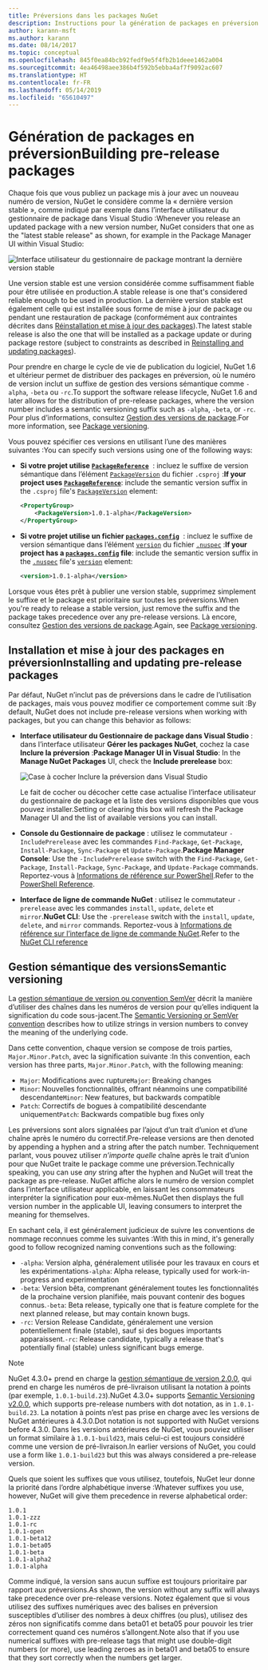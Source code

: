 ```yaml
---
title: Préversions dans les packages NuGet
description: Instructions pour la génération de packages en préversion
author: karann-msft
ms.author: karann
ms.date: 08/14/2017
ms.topic: conceptual
ms.openlocfilehash: 845f0ea84bcb92fedf9e5f4fb2b1deee1462a004
ms.sourcegitcommit: 4ea46498aee386b4f592b5ebba4af7f9092ac607
ms.translationtype: HT
ms.contentlocale: fr-FR
ms.lasthandoff: 05/14/2019
ms.locfileid: "65610497"
---
```

# <a name="building-pre-release-packages"></a><span data-ttu-id="91d78-103">Génération de packages en préversion</span><span class="sxs-lookup"><span data-stu-id="91d78-103">Building pre-release packages</span></span>

<span data-ttu-id="91d78-104">Chaque fois que vous publiez un package mis à jour avec un nouveau numéro de version, NuGet le considère comme la « dernière version stable », comme indiqué par exemple dans l’interface utilisateur du gestionnaire de package dans Visual Studio :</span><span class="sxs-lookup"><span data-stu-id="91d78-104">Whenever you release an updated package with a new version number, NuGet considers that one as the "latest stable release" as shown, for example in the Package Manager UI within Visual Studio:</span></span>

![Interface utilisateur du gestionnaire de package montrant la dernière version stable](media/Prerelease_01-LatestStable.png)

<span data-ttu-id="91d78-106">Une version stable est une version considérée comme suffisamment fiable pour être utilisée en production.</span><span class="sxs-lookup"><span data-stu-id="91d78-106">A stable release is one that's considered reliable enough to be used in production.</span></span> <span data-ttu-id="91d78-107">La dernière version stable est également celle qui est installée sous forme de mise à jour de package ou pendant une restauration de package (conformément aux contraintes décrites dans [Réinstallation et mise à jour des packages](../consume-packages/reinstalling-and-updating-packages.md)).</span><span class="sxs-lookup"><span data-stu-id="91d78-107">The latest stable release is also the one that will be installed as a package update or during package restore (subject to constraints as described in [Reinstalling and updating packages](../consume-packages/reinstalling-and-updating-packages.md)).</span></span>

<span data-ttu-id="91d78-108">Pour prendre en charge le cycle de vie de publication du logiciel, NuGet 1.6 et ultérieur permet de distribuer des packages en préversion, où le numéro de version inclut un suffixe de gestion des versions sémantique comme `-alpha`, `-beta` ou `-rc`.</span><span class="sxs-lookup"><span data-stu-id="91d78-108">To support the software release lifecycle, NuGet 1.6 and later allows for the distribution of pre-release packages, where the version number includes a semantic versioning suffix such as `-alpha`, `-beta`, or `-rc`.</span></span> <span data-ttu-id="91d78-109">Pour plus d’informations, consultez [Gestion des versions de package](../reference/package-versioning.md#pre-release-versions).</span><span class="sxs-lookup"><span data-stu-id="91d78-109">For more information, see [Package versioning](../reference/package-versioning.md#pre-release-versions).</span></span>

<span data-ttu-id="91d78-110">Vous pouvez spécifier ces versions en utilisant l’une des manières suivantes :</span><span class="sxs-lookup"><span data-stu-id="91d78-110">You can specify such versions using one of the following ways:</span></span>

- <span data-ttu-id="91d78-111">**Si votre projet utilise [`PackageReference`](../consume-packages/package-references-in-project-files.md)**  : incluez le suffixe de version sémantique dans l’élément [`PackageVersion`](/dotnet/core/tools/csproj.md#packageversion) du fichier `.csproj` :</span><span class="sxs-lookup"><span data-stu-id="91d78-111">**If your project uses [`PackageReference`](../consume-packages/package-references-in-project-files.md)**: include the semantic version suffix in the `.csproj` file's [`PackageVersion`](/dotnet/core/tools/csproj.md#packageversion) element:</span></span>

    ```xml
    <PropertyGroup>
        <PackageVersion>1.0.1-alpha</PackageVersion>
    </PropertyGroup>
    ```

- <span data-ttu-id="91d78-112">**Si votre projet utilise un fichier [`packages.config`](../reference/packages-config.md)**  : incluez le suffixe de version sémantique dans l’élément [`version`](../reference/nuspec.md#version) du fichier [`.nuspec`](../reference/nuspec.md) :</span><span class="sxs-lookup"><span data-stu-id="91d78-112">**If your project has a [`packages.config`](../reference/packages-config.md) file**: include the semantic version suffix in the [`.nuspec`](../reference/nuspec.md) file's [`version`](../reference/nuspec.md#version) element:</span></span>

    ```xml
    <version>1.0.1-alpha</version>
    ```

<span data-ttu-id="91d78-113">Lorsque vous êtes prêt à publier une version stable, supprimez simplement le suffixe et le package est prioritaire sur toutes les préversions.</span><span class="sxs-lookup"><span data-stu-id="91d78-113">When you're ready to release a stable version, just remove the suffix and the package takes precedence over any pre-release versions.</span></span> <span data-ttu-id="91d78-114">Là encore, consultez [Gestion des versions de package](../reference/package-versioning.md#pre-release-versions).</span><span class="sxs-lookup"><span data-stu-id="91d78-114">Again, see [Package versioning](../reference/package-versioning.md#pre-release-versions).</span></span>

## <a name="installing-and-updating-pre-release-packages"></a><span data-ttu-id="91d78-115">Installation et mise à jour des packages en préversion</span><span class="sxs-lookup"><span data-stu-id="91d78-115">Installing and updating pre-release packages</span></span>

<span data-ttu-id="91d78-116">Par défaut, NuGet n’inclut pas de préversions dans le cadre de l’utilisation de packages, mais vous pouvez modifier ce comportement comme suit :</span><span class="sxs-lookup"><span data-stu-id="91d78-116">By default, NuGet does not include pre-release versions when working with packages, but you can change this behavior as follows:</span></span>

- <span data-ttu-id="91d78-117">**Interface utilisateur du Gestionnaire de package dans Visual Studio** : dans l’interface utilisateur **Gérer les packages NuGet**, cochez la case **Inclure la préversion** :</span><span class="sxs-lookup"><span data-stu-id="91d78-117">**Package Manager UI in Visual Studio**: In the **Manage NuGet Packages** UI, check the **Include prerelease** box:</span></span>

    ![Case à cocher Inclure la préversion dans Visual Studio](media/Prerelease_02-CheckPrerelease.png)

    <span data-ttu-id="91d78-119">Le fait de cocher ou décocher cette case actualise l’interface utilisateur du gestionnaire de package et la liste des versions disponibles que vous pouvez installer.</span><span class="sxs-lookup"><span data-stu-id="91d78-119">Setting or clearing this box will refresh the Package Manager UI and the list of available versions you can install.</span></span>

- <span data-ttu-id="91d78-120">**Console du Gestionnaire de package** : utilisez le commutateur `-IncludePrerelease` avec les commandes `Find-Package`, `Get-Package`, `Install-Package`, `Sync-Package` et `Update-Package`.</span><span class="sxs-lookup"><span data-stu-id="91d78-120">**Package Manager Console**: Use the `-IncludePrerelease` switch with the `Find-Package`, `Get-Package`, `Install-Package`, `Sync-Package`, and `Update-Package` commands.</span></span> <span data-ttu-id="91d78-121">Reportez-vous à [Informations de référence sur PowerShell](../tools/powershell-reference.md).</span><span class="sxs-lookup"><span data-stu-id="91d78-121">Refer to the [PowerShell Reference](../tools/powershell-reference.md).</span></span>

- <span data-ttu-id="91d78-122">**Interface de ligne de commande NuGet** : utilisez le commutateur `-prerelease` avec les commandes `install`, `update`, `delete` et `mirror`.</span><span class="sxs-lookup"><span data-stu-id="91d78-122">**NuGet CLI**: Use the `-prerelease` switch with the `install`, `update`, `delete`, and `mirror` commands.</span></span> <span data-ttu-id="91d78-123">Reportez-vous à [Informations de référence sur l’interface de ligne de commande NuGet](../tools/nuget-exe-cli-reference.md).</span><span class="sxs-lookup"><span data-stu-id="91d78-123">Refer to the [NuGet CLI reference](../tools/nuget-exe-cli-reference.md)</span></span>

## <a name="semantic-versioning"></a><span data-ttu-id="91d78-124">Gestion sémantique des versions</span><span class="sxs-lookup"><span data-stu-id="91d78-124">Semantic versioning</span></span>

<span data-ttu-id="91d78-125">La [gestion sémantique de version ou convention SemVer](http://semver.org/spec/v1.0.0.html) décrit la manière d’utiliser des chaînes dans les numéros de version pour qu’elles indiquent la signification du code sous-jacent.</span><span class="sxs-lookup"><span data-stu-id="91d78-125">The [Semantic Versioning or SemVer convention](http://semver.org/spec/v1.0.0.html) describes how to utilize strings in version numbers to convey the meaning of the underlying code.</span></span>

<span data-ttu-id="91d78-126">Dans cette convention, chaque version se compose de trois parties, `Major.Minor.Patch`, avec la signification suivante :</span><span class="sxs-lookup"><span data-stu-id="91d78-126">In this convention, each version has three parts, `Major.Minor.Patch`, with the following meaning:</span></span>

- <span data-ttu-id="91d78-127">`Major`: Modifications avec rupture</span><span class="sxs-lookup"><span data-stu-id="91d78-127">`Major`: Breaking changes</span></span>
- <span data-ttu-id="91d78-128">`Minor`: Nouvelles fonctionnalités, offrant néanmoins une compatibilité descendante</span><span class="sxs-lookup"><span data-stu-id="91d78-128">`Minor`: New features, but backwards compatible</span></span>
- <span data-ttu-id="91d78-129">`Patch`: Correctifs de bogues à compatibilité descendante uniquement</span><span class="sxs-lookup"><span data-stu-id="91d78-129">`Patch`: Backwards compatible bug fixes only</span></span>

<span data-ttu-id="91d78-130">Les préversions sont alors signalées par l’ajout d’un trait d’union et d’une chaîne après le numéro du correctif.</span><span class="sxs-lookup"><span data-stu-id="91d78-130">Pre-release versions are then denoted by appending a hyphen and a string after the patch number.</span></span> <span data-ttu-id="91d78-131">Techniquement parlant, vous pouvez utiliser *n’importe quelle* chaîne après le trait d’union pour que NuGet traite le package comme une préversion.</span><span class="sxs-lookup"><span data-stu-id="91d78-131">Technically speaking, you can use *any* string after the hyphen and NuGet will treat the package as pre-release.</span></span> <span data-ttu-id="91d78-132">NuGet affiche alors le numéro de version complet dans l’interface utilisateur applicable, en laissant les consommateurs interpréter la signification pour eux-mêmes.</span><span class="sxs-lookup"><span data-stu-id="91d78-132">NuGet then displays the full version number in the applicable UI, leaving consumers to interpret the meaning for themselves.</span></span>

<span data-ttu-id="91d78-133">En sachant cela, il est généralement judicieux de suivre les conventions de nommage reconnues comme les suivantes :</span><span class="sxs-lookup"><span data-stu-id="91d78-133">With this in mind, it's generally good to follow recognized naming conventions such as the following:</span></span>

- <span data-ttu-id="91d78-134">`-alpha`: Version alpha, généralement utilisée pour les travaux en cours et les expérimentations</span><span class="sxs-lookup"><span data-stu-id="91d78-134">`-alpha`: Alpha release, typically used for work-in-progress and experimentation</span></span>
- <span data-ttu-id="91d78-135">`-beta`: Version bêta, comprenant généralement toutes les fonctionnalités de la prochaine version planifiée, mais pouvant contenir des bogues connus.</span><span class="sxs-lookup"><span data-stu-id="91d78-135">`-beta`: Beta release, typically one that is feature complete for the next planned release, but may contain known bugs.</span></span>
- <span data-ttu-id="91d78-136">`-rc`: Version Release Candidate, généralement une version potentiellement finale (stable), sauf si des bogues importants apparaissent.</span><span class="sxs-lookup"><span data-stu-id="91d78-136">`-rc`: Release candidate, typically a release that's potentially final (stable) unless significant bugs emerge.</span></span>

> [!Note]
> <span data-ttu-id="91d78-137">NuGet 4.3.0+ prend en charge la [gestion sémantique de version 2.0.0](http://semver.org/spec/v2.0.0.html), qui prend en charge les numéros de pré-livraison utilisant la notation à points (par exemple, `1.0.1-build.23`).</span><span class="sxs-lookup"><span data-stu-id="91d78-137">NuGet 4.3.0+ supports [Semantic Versioning v2.0.0](http://semver.org/spec/v2.0.0.html), which supports pre-release numbers with dot notation, as in `1.0.1-build.23`.</span></span> <span data-ttu-id="91d78-138">La notation à points n’est pas prise en charge avec les versions de NuGet antérieures à 4.3.0.</span><span class="sxs-lookup"><span data-stu-id="91d78-138">Dot notation is not supported with NuGet versions before 4.3.0.</span></span> <span data-ttu-id="91d78-139">Dans les versions antérieures de NuGet, vous pouviez utiliser un format similaire à `1.0.1-build23`, mais celui-ci est toujours considéré comme une version de pré-livraison.</span><span class="sxs-lookup"><span data-stu-id="91d78-139">In earlier versions of NuGet, you could use a form like `1.0.1-build23` but this was always considered a pre-release version.</span></span>

<span data-ttu-id="91d78-140">Quels que soient les suffixes que vous utilisez, toutefois, NuGet leur donne la priorité dans l’ordre alphabétique inverse :</span><span class="sxs-lookup"><span data-stu-id="91d78-140">Whatever suffixes you use, however, NuGet will give them precedence in reverse alphabetical order:</span></span>

    1.0.1
    1.0.1-zzz
    1.0.1-rc
    1.0.1-open
    1.0.1-beta12
    1.0.1-beta05
    1.0.1-beta
    1.0.1-alpha2
    1.0.1-alpha

<span data-ttu-id="91d78-141">Comme indiqué, la version sans aucun suffixe est toujours prioritaire par rapport aux préversions.</span><span class="sxs-lookup"><span data-stu-id="91d78-141">As shown, the version without any suffix will always take precedence over pre-release versions.</span></span> <span data-ttu-id="91d78-142">Notez également que si vous utilisez des suffixes numériques avec des balises en préversion susceptibles d’utiliser des nombres à deux chiffres (ou plus), utilisez des zéros non significatifs comme dans beta01 et beta05 pour pouvoir les trier correctement quand ces numéros s’allongent.</span><span class="sxs-lookup"><span data-stu-id="91d78-142">Note also that if you use numerical suffixes with pre-release tags that might use double-digit numbers (or more), use leading zeroes as in beta01 and beta05 to ensure that they sort correctly when the numbers get larger.</span></span>
